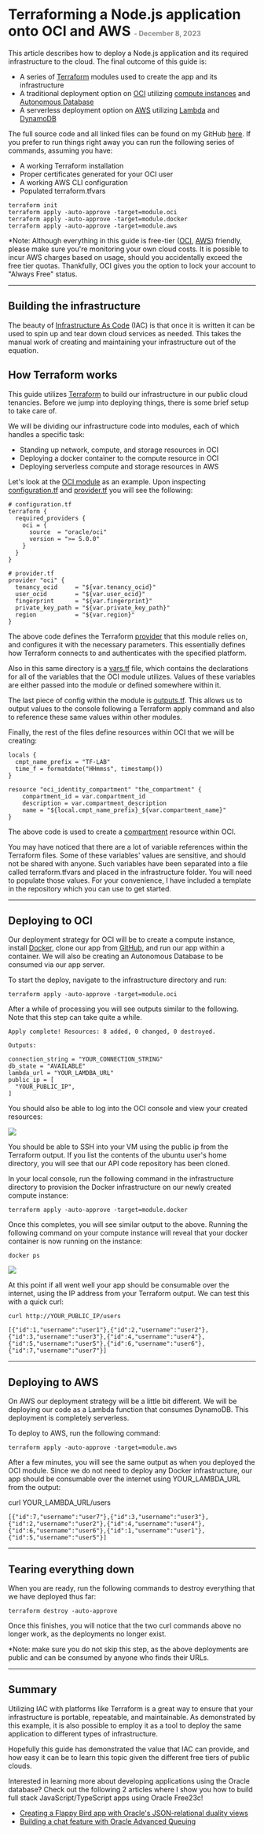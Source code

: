 # Terraforming a Node.js application onto OCI and AWS <span style="opacity:0.5;margin:0;padding:0;font-size:14px;">- December 8, 2023</span>

 This article describes how to deploy a Node.js application and its required infrastructure to the cloud. The final outcome of this guide is:

* A series of [Terraform](https://www.terraform.io/) modules used to create the app and its infrastructure
* A traditional deployment option on [OCI](https://www.oracle.com/cloud/) utilizing [compute instances](https://docs.oracle.com/en-us/iaas/Content/Compute/Concepts/computeoverview.htm) and [Autonomous Database](https://www.oracle.com/autonomous-database/)
* A serverless deployment option on [AWS](https://aws.amazon.com/) utilizing [Lambda](https://aws.amazon.com/lambda/) and [DynamoDB](https://aws.amazon.com/dynamodb/)

The full source code and all linked files can be found on my GitHub [here](https://github.com/GethosTheWalrus/oci-terraform-crud-api). If you prefer to run things right away you can run the following series of commands, assuming you have:

* A working Terraform installation
* Proper certificates generated for your OCI user
* A working AWS CLI configuration
* Populated terraform.tfvars

```
terraform init
terraform apply -auto-approve -target=module.oci
terraform apply -auto-approve -target=module.docker
terraform apply -auto-approve -target=module.aws
```

*Note: Although everything in this guide is free-tier ([OCI](https://www.oracle.com/cloud/free/#free-cloud-trial), [AWS](https://aws.amazon.com/free/?all-free-tier.sort-by=item.additionalFields.SortRank&all-free-tier.sort-order=asc&awsf.Free%20Tier%20Types=*all&awsf.Free%20Tier%20Categories=*all)) friendly, please make sure you're monitoring your own cloud costs. It is possible to incur AWS charges based on usage, should you accidentally exceed the free tier quotas. Thankfully, OCI gives you the option to lock your account to "Always Free" status.

<hr> 

## Building the infrastructure

The beauty of [Infrastructure As Code](https://en.wikipedia.org/wiki/Infrastructure_as_code) (IAC) is that once it is written it can be used to spin up and tear down cloud services as needed. This takes the manual work of creating and maintaining your infrastructure out of the equation.

## How Terraform works

This guide utilizes [Terraform](https://www.terraform.io/) to build our infrastructure in our public cloud tenancies. Before we jump into deploying things, there is some brief setup to take care of.

We will be dividing our infrastructure code into modules, each of which handles a specific task:

* Standing up network, compute, and storage resources in OCI 
* Deploying a docker container to the compute resource in OCI
* Deploying serverless compute and storage resources in AWS

Let's look at the [OCI module](https://github.com/GethosTheWalrus/oci-terraform-crud-api/tree/main/infrastructure/oci) as an example. Upon inspecting [configuration.tf](https://github.com/GethosTheWalrus/oci-terraform-crud-api/blob/main/infrastructure/oci/configuration.tf) and [provider.tf](https://github.com/GethosTheWalrus/oci-terraform-crud-api/blob/main/infrastructure/oci/provider.tf) you will see the following:

```
# configuration.tf
terraform {
  required_providers {
    oci = {
      source  = "oracle/oci"
      version = ">= 5.0.0"
    }
  }
}

# provider.tf
provider "oci" {
  tenancy_ocid     = "${var.tenancy_ocid}"
  user_ocid        = "${var.user_ocid}"
  fingerprint      = "${var.fingerprint}"
  private_key_path = "${var.private_key_path}"
  region           = "${var.region}"
}
```

The above code defines the Terraform [provider](https://registry.terraform.io/providers/oracle/oci/latest/docs) that this module relies on, and configures it with the necessary parameters. This essentially defines how Terraform connects to and authenticates with the specified platform.

Also in this same directory is a [vars.tf](https://github.com/GethosTheWalrus/oci-terraform-crud-api/blob/main/infrastructure/oci/vars.tf) file, which contains the declarations for all of the variables that the OCI module utilizes. Values of these variables are either passed into the module or defined somewhere within it.

The last piece of config within the module is [outputs.tf](https://github.com/GethosTheWalrus/oci-terraform-crud-api/blob/main/infrastructure/oci/outputs.tf). This allows us to output values to the console following a Terraform apply command and also to reference these same values within other modules.

Finally, the rest of the files define resources within OCI that we will be creating:

```
locals {
  cmpt_name_prefix = "TF-LAB"
  time_f = formatdate("HHmmss", timestamp())
}

resource "oci_identity_compartment" "the_compartment" {
    compartment_id = var.compartment_id
    description = var.compartment_description
    name = "${local.cmpt_name_prefix}_${var.compartment_name}"
}
```

The above code is used to create a [compartment](https://docs.oracle.com/en/cloud/foundation/cloud_architecture/governance/compartments.html) resource within OCI.

You may have noticed that there are a lot of variable references within the Terraform files. Some of these variables' values are sensitive, and should not be shared with anyone. Such variables have been separated into a file called terraform.tfvars and placed in the infrastructure folder. You will need to populate those values. For your convenience, I have included a template in the repository which you can use to get started.

<hr>

## Deploying to OCI

Our deployment strategy for OCI will be to create a compute instance, install [Docker](https://www.docker.com/), clone our app from [GitHub](https://github.com/GethosTheWalrus/oci-terraform-crud-api), and run our app within a container. We will also be creating an Autonomous Database to be consumed via our app server.

To start the deploy, navigate to the infrastructure directory and run:

```
terraform apply -auto-approve -target=module.oci
```

After a while of processing you will see outputs similar to the following. Note that this step can take quite a while.

```
Apply complete! Resources: 8 added, 0 changed, 0 destroyed.

Outputs:

connection_string = "YOUR_CONNECTION_STRING"
db_state = "AVAILABLE"
lambda_url = "YOUR_LAMDBA_URL"
public_ip = [
  "YOUR_PUBLIC_IP",
] 
```

You should also be able to log into the OCI console and view your created resources:

<div class="blog-content-block">
    <img src="/img/blog/1701912307304.png" />
</div>

You should be able to SSH into your VM using the public ip from the Terraform output. If you list the contents of the ubuntu user's home directory, you will see that our API code repository has been cloned.

In your local console, run the following command in the infrastructure directory to provision the Docker infrastructure on our newly created compute instance:

```
terraform apply -auto-approve -target=module.docker
```

Once this completes, you will see similar output to the above. Running the following command on your compute instance will reveal that your docker container is now running on the instance:

```
docker ps
```

<div class="blog-content-block">
    <img src="/img/blog/1701912980433.png" />
</div>

At this point if all went well your app should be consumable over the internet, using the IP address from your Terraform output. We can test this with a quick curl:

```
curl http://YOUR_PUBLIC_IP/users

[{"id":1,"username":"user1"},{"id":2,"username":"user2"},{"id":3,"username":"user3"},{"id":4,"username":"user4"},{"id":5,"username":"user5"},{"id":6,"username":"user6"},{"id":7,"username":"user7"}]
```

<hr>

## Deploying to AWS

On AWS our deployment strategy will be a little bit different. We will be deploying our code as a Lambda function that consumes DynamoDB. This deployment is completely serverless.

To deploy to AWS, run the following command:

```
terraform apply -auto-approve -target=module.aws
```

After a few minutes, you will see the same output as when you deployed the OCI module. Since we do not need to deploy any Docker infrastructure, our app should be consumable over the internet using YOUR_LAMBDA_URL from the output:

curl YOUR_LAMBDA_URL/users

```
[{"id":7,"username":"user7"},{"id":3,"username":"user3"},{"id":2,"username":"user2"},{"id":4,"username":"user4"},{"id":6,"username":"user6"},{"id":1,"username":"user1"},{"id":5,"username":"user5"}]
```

<hr>

## Tearing everything down

When you are ready, run the following commands to destroy everything that we have deployed thus far:

```
terraform destroy -auto-approve
```

Once this finishes, you will notice that the two curl commands above no longer work, as the deployments no longer exist.

*Note: make sure you do not skip this step, as the above deployments are public and can be consumed by anyone who finds their URLs.

<hr>

## Summary

Utilizing IAC with platforms like Terraform is a great way to ensure that your infrastructure is portable, repeatable, and maintainable. As demonstrated by this example, it is also possible to employ it as a tool to deploy the same application to different types of infrastructure.

Hopefully this guide has demonstrated the value that IAC can provide, and how easy it can be to learn this topic given the different free tiers of public clouds.

Interested in learning more about developing applications using the Oracle database? Check out the following 2 articles where I show you how to build full stack JavaScript/TypeScript apps using Oracle Free23c!

* [Creating a Flappy Bird app with Oracle's JSON-relational duality views](/blog/?post=json-relational-duality-oracle-flappy-bird)
* [Building a chat feature with Oracle Advanced Queuing ](/blog/?post=oracle-advanced-queue-flappy-bird)